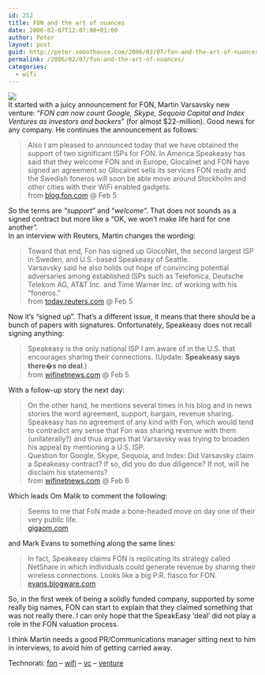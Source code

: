 ```yaml
---
id: 252
title: FON and the art of nuances
date: 2006-02-07T12:07:00+01:00
author: Peter
layout: post
guid: http://peter.smoothouse.com/2006/02/07/fon-and-the-art-of-nuances/
permalink: /2006/02/07/fon-and-the-art-of-nuances/
categories:
  - wifi
---
```

![](http://www.pixagogo.com/S5vpfnjbBPdPl5sreG0bFLqW5!6z8fsKbmUqhbI3AVp266JnrN-xWcOmC1QBqLkNRarXYGx6kDlB0fQI-ELslrY1CC8nmnr1cNpJMOUOlB129e4x!r6jct5Oh-NcY8ZAIJ4gJssGfLxeY_/fon.jpg)  
It started with a juicy announcement for FON, Martin Varsavsky new venture: &#8220;_FON can now count Google, Skype, Sequoia Capital and Index Ventures as investors and backers_&#8221; (for almost $22-million). Good news for any company. He continues the announcement as follows:

> Also I am pleased to announced today that we have obtained the support of two significant ISPs for FON. In America Speakeasy has said that they welcome FON and in Europe, Glocalnet and FON have signed an agreement so Glocalnet sells its services FON ready and the Swedish foneros will soon be able move around Stockholm and other cities with their WiFi enabled gadgets.  
> from [blog.fon.com](http://blog.fon.com/en/archive/general/a-dream-come-true.html) @ Feb 5

So the terms are &#8220;_support_&#8221; and &#8220;_welcome_&#8220;. That does not sounds as a signed contract but more like a &#8220;OK, we won&#8217;t make life hard for one another&#8221;.  
In an interview with Reuters, Martin changes the wording:

> Toward that end, Fon has signed up GlocoNet, the second largest ISP in Sweden, and U.S.-based Speakeasy of Seattle.  
> Varsavsky said he also holds out hope of convincing potential adversaries among established ISPs such as Telefonica, Deutsche Telekom AG, AT&T Inc. and Time Warner Inc. of working with his &#8220;foneros.&#8221;  
> from [today.reuters.com](http://today.reuters.com/news/NewsArticle.aspx?type=internetNews&storyID=uri:2006-02-05T223337Z_01_N05128749_RTRUKOC_0_US-TELECOMS-FON.xml&pageNumber=1&summit=) @ Feb 5

Now it&#8217;s &#8220;signed up&#8221;. That&#8217;s a different issue, it means that there should be a bunch of papers with signatures. Onfortunately, Speakeasy does not recall signing anything:

> Speakeasy is the only national ISP I am aware of in the U.S. that encourages sharing their connections. (Update: **Speakeasy says there�s no deal**.)  
> from [wifinetnews.com](http://wifinetnews.com/archives/006266.html) @ Feb 5

With a follow-up story the next day:

> On the other hand, he mentions several times in his blog and in news stories the word agreement, support, bargain, revenue sharing. Speakeasy has no agreement of any kind with Fon, which would tend to contradict any sense that Fon was sharing revenue with them (unilaterally?) and thus argues that Varsavsky was trying to broaden his appeal by mentioning a U.S. ISP.  
> Question for Google, Skype, Sequoia, and Index: Did Varsavsky claim a Speakeasy contract? If so, did you do due diligence? If not, will he disclaim his statements?  
> from [wifinetnews.com](http://wifinetnews.com/archives/006267.html) @ Feb 6

Which leads Om Malik to comment the following:

> Seems to me that FoN made a bone-headed move on day one of their very public life.  
> [gigaom.com](http://gigaom.com/2006/02/06/speakeasy-says-no-fon-deal/)

and Mark Evans to something along the same lines:

> In fact, Speakeasy claims FON is replicating its strategy called NetShare in which individuals could generate revenue by sharing their wireless connections. Looks like a big P.R. fiasco for FON.  
> [evans.blogware.com](http://evans.blogware.com/blog/_archives/2006/2/6/1747581.html)

So, in the first week of being a solidly funded company, supported by some really big names, FON can start to explain that they claimed something that was not really there. I can only hope that the SpeakEasy &#8216;deal&#8217; did not play a role in the FON valuation process.

I think Martin needs a good PR/Communications manager sitting next to him in interviews, to avoid him of getting carried away.

Technorati: <a href="http://technorati.com/tag/fon" rel="tag">fon</a> &#8211; <a href="http://technorati.com/tag/wifi" rel="tag">wifi</a> &#8211; <a href="http://technorati.com/tag/vc" rel="tag">vc</a> &#8211; <a href="http://technorati.com/tag/venture" rel="tag">venture</a>